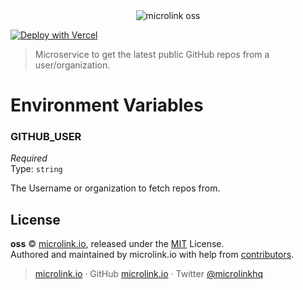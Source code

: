 <div align="center">
  <img src="https://cdn.microlink.io/banner/oss.png" alt="microlink oss">
</div>

[![Deploy with Vercel](https://zeit.co/button)](https://vercel.com/new/project?template=https://github.com/microlinkhq/oss)

> Microservice to get the latest public GitHub repos from a user/organization.

# Environment Variables

### GITHUB_USER

*Required*</br>
Type: `string`

The Username or organization to fetch repos from.

## License

**oss** © [microlink.io](https://microlink.io), released under the [MIT](https://github.com/microlinkhq/oss/blob/master/LICENSE.md) License.<br>
Authored and maintained by microlink.io with help from [contributors](https://github.com/microlinkhq/oss/contributors).

> [microlink.io](https://microlink.io) · GitHub [microlink.io](https://github.com/microlinkhq) · Twitter [@microlinkhq](https://twitter.com/microlinkhq)
